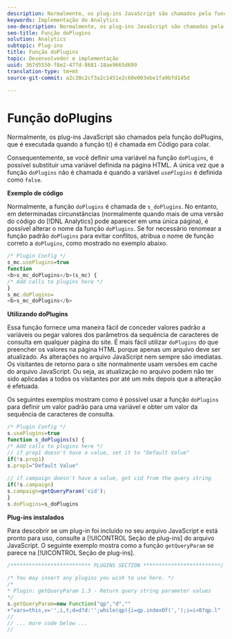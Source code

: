 ```yaml
---
description: Normalmente, os plug-ins JavaScript são chamados pela função doPlugins, que é executada quando a função t() é chamada em Código para colar.
keywords: Implementação do Analytics
seo-description: Normalmente, os plug-ins JavaScript são chamados pela função doPlugins, que é executada quando a função t() é chamada em Código para colar.
seo-title: Função doPlugins
solution: Analytics
subtopic: Plug-ins
title: Função doPlugins
topic: Desenvolvedor e implementação
uuid: 367d5550-f8e2-477d-8681-18ae9665d699
translation-type: tm+mt
source-git-commit: a2c38c2cf3a2c1451e2c60e003ebe1fa9bfd145d

---
```



# Função doPlugins

Normalmente, os plug-ins JavaScript são chamados pela função doPlugins, que é executada quando a função t() é chamada em Código para colar.

Consequentemente, se você definir uma variável na função `doPlugins`, é possível substituir uma variável definida na página HTML. A única vez que a função `doPlugins` não é chamada é quando a variável *`usePlugins`* é definida como `false`.

**Exemplo de código**

Normalmente, a função `doPlugins` é chamada de `s_doPlugins`. No entanto, em determinadas circunstâncias (normalmente quando mais de uma versão do código do [!DNL Analytics] pode aparecer em uma única página), é possível alterar o nome da função `doPlugins`. Se for necessário renomear a função padrão `doPlugins` para evitar conflitos, atribua o nome de função correto a `doPlugins`, como mostrado no exemplo abaixo.

```js
/* Plugin Config */ 
s_mc.usePlugins=true 
function  
<b>s_mc_doPlugins</b>(s_mc) { 
/* Add calls to plugins here */ 
} 
s_mc.doPlugins= 
<b>s_mc_doPlugins</b>
```

**Utilizando doPlugins**

Essa função fornece uma maneira fácil de conceder valores padrão a variáveis ou pegar valores dos parâmetros da sequência de caracteres de consulta em qualquer página do site. É mais fácil utilizar `doPlugins` do que preencher os valores na página HTML porque apenas um arquivo deve ser atualizado. As alterações no arquivo JavaScript nem sempre são imediatas. Os visitantes de retorno para o site normalmente usam versões em cache do arquivo JavaScript. Ou seja, as atualização no arquivo podem não ter sido aplicadas a todos os visitantes por até um mês depois que a alteração é efetuada.

Os seguintes exemplos mostram como é possível usar a função `doPlugins` para definir um valor padrão para uma variável e obter um valor da sequência de caracteres de consulta.

```js
/* Plugin Config */ 
s.usePlugins=true 
function s_doPlugins(s) { 
/* Add calls to plugins here */ 
// if prop1 doesn't have a value, set it to "Default Value" 
if(!s.prop1) 
s.prop1="Default Value" 
 
// if campaign doesn't have a value, get cid from the query string 
if(!s.campaign) 
s.campaign=getQueryParam('cid'); 
} 
s.doPlugins=s_doPlugins
```

**Plug-ins instalados**

Para descobrir se um plug-in foi incluído no seu arquivo JavaScript e está pronto para uso, consulte a [!UICONTROL Seção de plug-ins] do arquivo JavaScript. O seguinte exemplo mostra como a função `getQueryParam` se parece na [!UICONTROL Seção de plug-ins].

```js
/************************** PLUGINS SECTION *************************/ 
 
/* You may insert any plugins you wish to use here. */ 
/* 
* Plugin: getQueryParam 1.3 - Return query string parameter values 
*/ 
s.getQueryParam=new Function("qp","d","" 
+"vars=this,v='',i,t;d=d?d:'';while(qp){i=qp.indexOf(',');i=i<0?qp.l" 
// 
// ... more code below ...
// 
```

